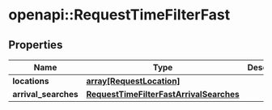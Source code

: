 # openapi::RequestTimeFilterFast


## Properties
Name | Type | Description | Notes
------------ | ------------- | ------------- | -------------
**locations** | [**array[RequestLocation]**](RequestLocation.md) |  | 
**arrival_searches** | [**RequestTimeFilterFastArrivalSearches**](RequestTimeFilterFastArrivalSearches.md) |  | 


